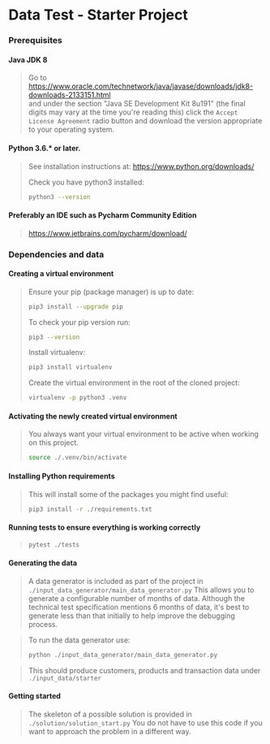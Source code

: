 # Data Test - Starter Project

### Prerequisites
#### Java JDK 8
>
> Go to https://www.oracle.com/technetwork/java/javase/downloads/jdk8-downloads-2133151.html   
> and under the section "Java SE Development Kit 8u191" (the final digits may vary at the time you're reading this)
> click the `Accept License Agreement` radio button and download the version appropriate to your operating system.

#### Python 3.6.* or later.
> 
> See installation instructions at: https://www.python.org/downloads/
> 
> Check you have python3 installed:
> ```bash
> python3 --version
> ```

#### Preferably an IDE such as Pycharm Community Edition
>
> https://www.jetbrains.com/pycharm/download/


### Dependencies and data

#### Creating a virtual environment
>
> Ensure your pip (package manager) is up to date:
> ```bash
> pip3 install --upgrade pip
> ```
> 
> To check your pip version run:
> ```bash
> pip3 --version
> ```
> 
> Install virtualenv:
> ```bash
> pip3 install virtualenv
> ```
> 
> Create the virtual environment in the root of the cloned project:
> ```bash
> virtualenv -p python3 .venv
> ```

#### Activating the newly created virtual environment
> 
> You always want your virtual environment to be active when working on this project.
> 
> ```bash
> source ./.venv/bin/activate 
> ```

#### Installing Python requirements
>
> This will install some of the packages you might find useful:  
> ```bash
> pip3 install -r ./requirements.txt
> 
> ```

#### Running tests to ensure everything is working correctly
> 
> ```bash
> pytest ./tests
> ```

#### Generating the data
>
> A data generator is included as part of the project in `./input_data_generator/main_data_generator.py`
> This allows you to generate a configurable number of months of data.
> Although the technical test specification mentions 6 months of data, it's best to generate
> less than that initially to help improve the debugging process.

> To run the data generator use:
> ```bash
> python ./input_data_generator/main_data_generator.py
> ```

> This should produce customers, products and transaction data under `./input_data/starter`


#### Getting started
>
> The skeleton of a possible solution is provided in `./solution/solution_start.py`
> You do not have to use this code if you want to approach the problem in a different way. 
